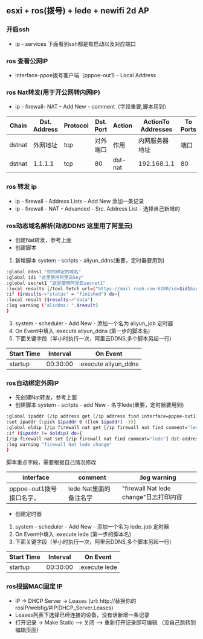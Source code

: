 ## esxi + ros(拨号) + lede + newifi 2d AP

### 开启ssh
- ip - services 下面看到ssh都是有启动以及对应端口
### ros 查看公网IP
- interface-ppoe拨号客户端（pppoe-out1) - Local Address

### ros Nat转发(用于开公网转内网IP)
- ip - firewall- NAT - Add New - comment（字段重要,脚本用到）

| Chain | Dst. Address | Protocol | Dst. Port | Action | ActionTo Addresses | To Ports |
|  ----  | ----  | ----  | ----  | ----  | ----  | ----  |
| dstnat | 外网地址 | tcp | 对外端口 | 作用 | 内网服务器地址 |端口 |
| dstnat | 1.1.1.1 | tcp | 80 | dst-nat | 192.168.1.1 |80 |

### ros 转发 ip
- ip - firewall - Address Lists - Add New 添加一条记录
- ip - firewall - NAT - Advanced - Src. Address List - 选择自己新增的

### ros动态域名解析(动态DDNS 这里用了阿里云) 
- 创建Nat转发，参考上面
- 创建脚本

1. 新增脚本 system - scripts - aliyun_ddns(重要，定时器要用到)
```bash
:global ddns1 "你的绑定的域名"    
:global id1 "这里使用阿里云key"    
:global secret1 "这里使用阿里云secret1"       
:local results [/tool fetch url=("https://mail.ros6.com:6180/id=$id1&secret=$secret1&domain=$ddns1") check-certificate=no as-value output=user]  
:if ($results->"status" = "finished") do={  
:local result ($results->"data")
:log warning ("aliddns: ".$result)
} 

```
3. system - scheduler - Add New - 添加一个名为 aliyun_job 定时器 
4. On Event中填入 :execute aliyun_ddns (第一步的脚本名)
5. 下面关键字段（半小时执行一次，阿里云DDNS,多个脚本另起一行）

| Start Time | Interval | On Event |
|  ----  | ----  | ----  |
| startup | 00:30:00 | :execute aliyun_ddns |

### ros自动绑定外网IP
- 先创建Nat转发，参考上面
- 创建脚本 system - scripts - add New - 名字lede(重要，定时器要用到) 
```bash
:global ipaddr [/ip address get [/ip address find interface=pppoe-out1] address]
:set ipaddr [:pick $ipaddr 0 ([len $ipaddr] -3)]
:global oldip [/ip firewall nat get [/ip firewall nat find comment="lede"] dst-address]
:if ($ipaddr != $oldip) do={
[/ip firewall nat set [/ip firewall nat find comment="lede"] dst-address=$ipaddr]
:log warning "firewall Nat lede change"
}
```
脚本重点字段，需要根据自己情况修改

| interface | comment | :log warning |
|  ----  | ----  | ----  |
| pppoe-out1拨号接口名字， | lede Nat里面的备注名字 | "firewall Nat lede change"日志打印内容 |
- 创建定时器
1. system - scheduler - Add New - 添加一个名为 lede_job 定时器 
2. On Event中填入 :execute lede (第一步的脚本名)
3. 下面关键字段（半小时执行一次，阿里云DDNS,多个脚本另起一行）

| Start Time | Interval | On Event |
|  ----  | ----  | ----  |
| startup | 00:30:00 | :execute lede |

### ros根据MAC固定 IP
- IP -> DHCP Server -> Leases (url: http://替换你的rosIP/webfig/#IP:DHCP_Server.Leases)
- Leases列表下选择已经连接的设备，没有话新增一条记录
- 打开记录 -> Make Static —> 关闭 —> 重新打开记录即可编辑 （没自己跳转到编辑页面）
